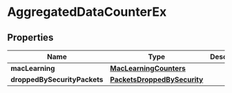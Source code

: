 # AggregatedDataCounterEx

## Properties
Name | Type | Description | Notes
------------ | ------------- | ------------- | -------------
**macLearning** | [**MacLearningCounters**](MacLearningCounters.md) |  |  [optional]
**droppedBySecurityPackets** | [**PacketsDroppedBySecurity**](PacketsDroppedBySecurity.md) |  |  [optional]
